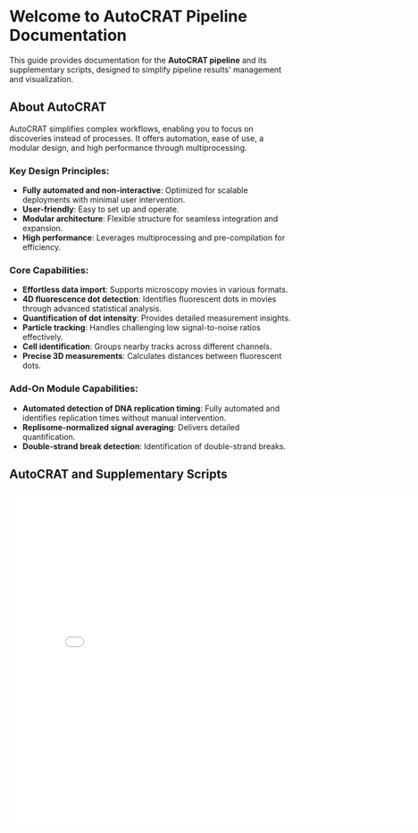 # Welcome to AutoCRAT Pipeline Documentation

This guide provides documentation for the **AutoCRAT pipeline** and its supplementary scripts, designed to simplify pipeline results' management and visualization.

## About AutoCRAT

AutoCRAT simplifies complex workflows, enabling you to focus on discoveries instead of processes. It offers automation, ease of use, a modular design, and high performance through multiprocessing.

### Key Design Principles:
- **Fully automated and non-interactive**: Optimized for scalable deployments with minimal user intervention.
- **User-friendly**: Easy to set up and operate.
- **Modular architecture**: Flexible structure for seamless integration and expansion.
- **High performance**: Leverages multiprocessing and pre-compilation for efficiency.

### Core Capabilities:
- **Effortless data import**: Supports microscopy movies in various formats.
- **4D fluorescence dot detection**: Identifies fluorescent dots in movies through advanced statistical analysis.
- **Quantification of dot intensity**: Provides detailed measurement insights.
- **Particle tracking**: Handles challenging low signal-to-noise ratios effectively.
- **Cell identification**: Groups nearby tracks across different channels.
- **Precise 3D measurements**: Calculates distances between fluorescent dots.

### Add-On Module Capabilities:
- **Automated detection of DNA replication timing**: Fully automated and identifies replication times without manual intervention.
- **Replisome-normalized signal averaging**: Delivers detailed quantification.
- **Double-strand break detection**: Identification of double-strand breaks.


## AutoCRAT and Supplementary Scripts

<iframe src="/assets/diagram.html" width="800" height="600" style="border:none;"></iframe>

